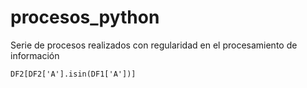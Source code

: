 # procesos_python
Serie de procesos realizados con regularidad en el procesamiento de información

```
DF2[DF2['A'].isin(DF1['A'])]
```
